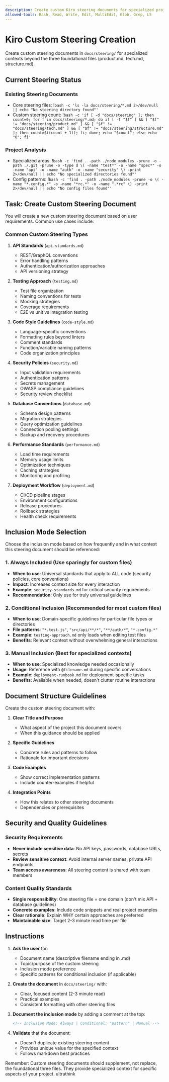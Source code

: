 ```yaml
---
description: Create custom Kiro steering documents for specialized project contexts
allowed-tools: Bash, Read, Write, Edit, MultiEdit, Glob, Grep, LS
---
```


# Kiro Custom Steering Creation

Create custom steering documents in `docs/steering/` for specialized contexts beyond the three foundational files (product.md, tech.md, structure.md).

## Current Steering Status

### Existing Steering Documents
- Core steering files: !`bash -c 'ls -la docs/steering/*.md 2>/dev/null || echo "No steering directory found"'`
- Custom steering count: !`bash -c 'if [ -d "docs/steering" ]; then count=0; for f in docs/steering/*.md; do if [ -f "$f" ] && [ "$f" != "docs/steering/product.md" ] && [ "$f" != "docs/steering/tech.md" ] && [ "$f" != "docs/steering/structure.md" ]; then count=$((count + 1)); fi; done; echo "$count"; else echo "0"; fi'`

### Project Analysis
- Specialized areas: !`bash -c 'find . -path ./node_modules -prune -o -path ./.git -prune -o -type d \( -name "test*" -o -name "spec*" -o -name "api" -o -name "auth" -o -name "security" \) -print 2>/dev/null || echo "No specialized directories found"'`
- Config patterns: !`bash -c 'find . -path ./node_modules -prune -o \( -name "*.config.*" -o -name "*rc.*" -o -name ".*rc" \) -print 2>/dev/null || echo "No config files found"'`

## Task: Create Custom Steering Document

You will create a new custom steering document based on user requirements. Common use cases include:

### Common Custom Steering Types

1. **API Standards** (`api-standards.md`)
   - REST/GraphQL conventions
   - Error handling patterns
   - Authentication/authorization approaches
   - API versioning strategy

2. **Testing Approach** (`testing.md`)
   - Test file organization
   - Naming conventions for tests
   - Mocking strategies
   - Coverage requirements
   - E2E vs unit vs integration testing

3. **Code Style Guidelines** (`code-style.md`)
   - Language-specific conventions
   - Formatting rules beyond linters
   - Comment standards
   - Function/variable naming patterns
   - Code organization principles

4. **Security Policies** (`security.md`)
   - Input validation requirements
   - Authentication patterns
   - Secrets management
   - OWASP compliance guidelines
   - Security review checklist

5. **Database Conventions** (`database.md`)
   - Schema design patterns
   - Migration strategies
   - Query optimization guidelines
   - Connection pooling settings
   - Backup and recovery procedures

6. **Performance Standards** (`performance.md`)
   - Load time requirements
   - Memory usage limits
   - Optimization techniques
   - Caching strategies
   - Monitoring and profiling

7. **Deployment Workflow** (`deployment.md`)
   - CI/CD pipeline stages
   - Environment configurations
   - Release procedures
   - Rollback strategies
   - Health check requirements

## Inclusion Mode Selection

Choose the inclusion mode based on how frequently and in what context this steering document should be referenced:

### 1. Always Included (Use sparingly for custom files)
- **When to use**: Universal standards that apply to ALL code (security policies, core conventions)
- **Impact**: Increases context size for every interaction
- **Example**: `security-standards.md` for critical security requirements
- **Recommendation**: Only use for truly universal guidelines

### 2. Conditional Inclusion (Recommended for most custom files)  
- **When to use**: Domain-specific guidelines for particular file types or directories
- **File patterns**: `"*.test.js"`, `"src/api/**/*"`, `"**/auth/*"`, `"*.config.*"`
- **Example**: `testing-approach.md` only loads when editing test files
- **Benefits**: Relevant context without overwhelming general interactions

### 3. Manual Inclusion (Best for specialized contexts)
- **When to use**: Specialized knowledge needed occasionally 
- **Usage**: Reference with `@filename.md` during specific conversations
- **Example**: `deployment-runbook.md` for deployment-specific tasks
- **Benefits**: Available when needed, doesn't clutter routine interactions

## Document Structure Guidelines

Create the custom steering document with:

1. **Clear Title and Purpose**
   - What aspect of the project this document covers
   - When this guidance should be applied

2. **Specific Guidelines**
   - Concrete rules and patterns to follow
   - Rationale for important decisions

3. **Code Examples**
   - Show correct implementation patterns
   - Include counter-examples if helpful

4. **Integration Points**
   - How this relates to other steering documents
   - Dependencies or prerequisites

## Security and Quality Guidelines

### Security Requirements
- **Never include sensitive data**: No API keys, passwords, database URLs, secrets
- **Review sensitive context**: Avoid internal server names, private API endpoints
- **Team access awareness**: All steering content is shared with team members

### Content Quality Standards
- **Single responsibility**: One steering file = one domain (don't mix API + database guidelines)
- **Concrete examples**: Include code snippets and real project examples  
- **Clear rationale**: Explain WHY certain approaches are preferred
- **Maintainable size**: Target 2-3 minute read time per file

## Instructions

1. **Ask the user** for:
   - Document name (descriptive filename ending in .md)
   - Topic/purpose of the custom steering
   - Inclusion mode preference
   - Specific patterns for conditional inclusion (if applicable)

2. **Create the document** in `docs/steering/` with:
   - Clear, focused content (2-3 minute read)
   - Practical examples
   - Consistent formatting with other steering files

3. **Document the inclusion mode** by adding a comment at the top:
   ```markdown
   <!-- Inclusion Mode: Always | Conditional: "pattern" | Manual -->
   ```

4. **Validate** that the document:
   - Doesn't duplicate existing steering content
   - Provides unique value for the specified context
   - Follows markdown best practices

Remember: Custom steering documents should supplement, not replace, the foundational three files. They provide specialized context for specific aspects of your project.
ultrathink